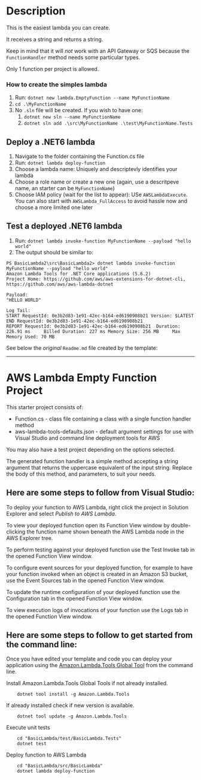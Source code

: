 # Description

This is the easiest lambda you can create.

It receives a string and returns a string.

Keep in mind that it will *not* work with an API Gateway or SQS because the ``` FunctionHandler``` method needs some particular types.

Only 1 function per project is allowed.

### How to create the simples lambda
1. Run: ```dotnet new lambda.EmptyFunction --name MyFunctionName```
3. ```cd .\MyFunctionName```
3. No ```.sln``` file will be created. If you wish to have one:
   1. ```dotnet new sln --name MyFunctionName```
   2. ```dotnet sln add .\src\MyFunctionName .\test\MyFunctionName.Tests```

## Deploy a .NET6 lambda
1. Navigate to the folder containing the Function.cs file
2. Run: ```dotnet lambda deploy-function```
3. Choose a lambda name: Uniquely and descriptevly identifies your lambda
4. Choose a role name or create a new one (again, use a descritpeve name, an starter can be ```MyFunctionName```)
5. Choose IAM policy (wait for the list to appear): USe ```AWSLambdaExecute```. You can also start with ```AWSLambda_FullAccess``` to avoid hassle now and choose a more limited one later

## Test a deployed .NET6 lambda
1. Run: ```dotnet lambda invoke-function MyFunctionName --payload "hello world"```
2. The output should be similar to:
```
PS BasicLambda2\src\BasicLambda2> dotnet lambda invoke-function MyFunctionName --payload "hello world"
Amazon Lambda Tools for .NET Core applications (5.6.2)
Project Home: https://github.com/aws/aws-extensions-for-dotnet-cli, https://github.com/aws/aws-lambda-dotnet

Payload:
"HELLO WORLD"

Log Tail:
START RequestId: 0e3b2d83-1e91-42ec-b164-ed6190908b21 Version: $LATEST
END RequestId: 0e3b2d83-1e91-42ec-b164-ed6190908b21
REPORT RequestId: 0e3b2d83-1e91-42ec-b164-ed6190908b21  Duration: 226.91 ms     Billed Duration: 227 ms Memory Size: 256 MB     Max Memory Used: 70 MB
```

See below the *original* ```Readme.md``` file created by the template:

---

# AWS Lambda Empty Function Project

This starter project consists of:
* Function.cs - class file containing a class with a single function handler method
* aws-lambda-tools-defaults.json - default argument settings for use with Visual Studio and command line deployment tools for AWS

You may also have a test project depending on the options selected.

The generated function handler is a simple method accepting a string argument that returns the uppercase equivalent of the input string. Replace the body of this method, and parameters, to suit your needs. 

## Here are some steps to follow from Visual Studio:

To deploy your function to AWS Lambda, right click the project in Solution Explorer and select *Publish to AWS Lambda*.

To view your deployed function open its Function View window by double-clicking the function name shown beneath the AWS Lambda node in the AWS Explorer tree.

To perform testing against your deployed function use the Test Invoke tab in the opened Function View window.

To configure event sources for your deployed function, for example to have your function invoked when an object is created in an Amazon S3 bucket, use the Event Sources tab in the opened Function View window.

To update the runtime configuration of your deployed function use the Configuration tab in the opened Function View window.

To view execution logs of invocations of your function use the Logs tab in the opened Function View window.

## Here are some steps to follow to get started from the command line:

Once you have edited your template and code you can deploy your application using the [Amazon.Lambda.Tools Global Tool](https://github.com/aws/aws-extensions-for-dotnet-cli#aws-lambda-amazonlambdatools) from the command line.

Install Amazon.Lambda.Tools Global Tools if not already installed.
```
    dotnet tool install -g Amazon.Lambda.Tools
```

If already installed check if new version is available.
```
    dotnet tool update -g Amazon.Lambda.Tools
```

Execute unit tests
```
    cd "BasicLambda/test/BasicLambda.Tests"
    dotnet test
```

Deploy function to AWS Lambda
```
    cd "BasicLambda/src/BasicLambda"
    dotnet lambda deploy-function
```
